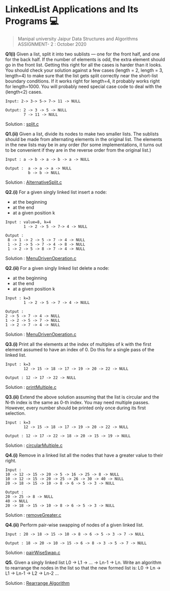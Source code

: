 # LinkedList Applications and Its Programs :computer:

> Manipal university Jaipur Data Structures and Algorithms ASSIGNMENT- 2 :  October 2020

**Q1(i)** Given a list, split it into two sublists — one for the front half, and one for the
back half. If the number of elements is odd, the extra element should go in the
front list. Getting this right for all the cases is harder than it looks. You should
check your solution against a few cases (length = 2, length = 3, length=4) to make
sure that the list gets split correctly near the short-list boundary conditions. If it
works right for length=4, it probably works right for length=1000. You will probably
need special case code to deal with the (length<2) cases.
```
Input: 2-> 3-> 5-> 7-> 11 -> NULL
```
```
Output: 2 -> 3 -> 5 -> NULL
        7 -> 11 -> NULL
```
Solution :  [split.c](split.c)

**Q1.(ii)** Given a list, divide its nodes to make two smaller lists. The sublists should be
made from alternating elements in the original list. The elements in the new lists
may be in any order (for some implementations, it turns out to be convenient if they are in the reverse order from the original list.)
```
Input : a -> b -> a -> b -> a -> NULL
```
```
Output :  a -> a -> a -> NULL
          b -> b -> NULL
```
Solution :  [AlternativeSplit.c](AlternativeSplit.c)

**Q2.(i)** For a given singly linked list insert a node:
* at the beginning
* at the end
* at a given position k
```
Input : value=8, k=4
        1 -> 2 -> 5 -> 7-> 4 -> NULL
```
```
Output :
 8 -> 1 -> 2 -> 5 -> 7 -> 4 -> NULL
 1 -> 2 -> 5 -> 7 -> 4 -> 8 -> NULL
 1 -> 2 -> 5 -> 8 -> 7 -> 4 -> NULL
```
Solution :  [MenuDrivenOperation.c]()

**Q2.(ii)** For a given singly linked list delete a node:
* at the beginning
* at the end
* at a given position k
```
Input : k=3
        1 -> 2 -> 5 -> 7 -> 4 -> NULL
```
```
Output :
2 -> 5 -> 7 -> 4 -> NULL
1 -> 2 -> 5 -> 7 -> NULL
1 -> 2 -> 7 -> 4 -> NULL
```
Solution :  [MenuDrivenOperation.c]()

**Q3.(i)** Print all the elements at the index of multiples of k with the first element assumed to have an index of 0. Do this for a single pass of the linked list.
```
Input : k=3
        12 -> 15 -> 18 -> 17 -> 19 -> 20 -> 22 -> NULL
```
```
Output : 12 -> 17 -> 22 -> NULL
```
Solution :  [printMultiple.c]()

**Q3.(ii)** Extend the above solution assuming that the list is circular and the N-th index is the same as 0-th index. You may need multiple passes. However, every number should be printed only once during its first selection.
```
Input : k=3
        12 -> 15 -> 18 -> 17 -> 19 -> 20 -> 22 -> NULL
```
```
Output : 12 -> 17 -> 22 -> 18 -> 20 -> 15 -> 19 -> NULL
```
Solution :  [circularMultiple.c]()

**Q4.(i)** Remove in a linked list all the nodes that have a greater value to their right.
```
Input :
10 -> 12 -> 15 -> 20 -> 5 -> 16 -> 25 -> 8 -> NULL
10 -> 12 -> 15 -> 20 -> 25 -> 26 -> 30 -> 40 -> NULL
20 -> 18 -> 15 -> 10 -> 8 -> 6 -> 5 -> 3 -> NULL
```
```
Output :
20 -> 25 -> 8 -> NULL
40 -> NULL
20 -> 18 -> 15 -> 10 -> 8 -> 6 -> 5 -> 3 -> NULL
```
Solution :  [removeGreater.c]()

**Q4.(ii)** Perform pair-wise swapping of nodes of a given linked list.
```
Input : 20 -> 18 -> 15 -> 10 -> 8 -> 6 -> 5 -> 3 -> 7 -> NULL
```
```
Output : 18 -> 20 -> 10 -> 15 -> 6 -> 8 -> 3 -> 5 -> 7 -> NULL
```
Solution :  [pairWiseSwap.c]()

**Q5.** Given a singly linked list L0 -> L1 -> … -> Ln-1 -> Ln. Write an algorithm to rearrange the nodes in the list so that the new formed list is: L0 -> Ln -> L1 -> Ln-1 -> L2 -> Ln-2 …

Solution :  [Rearrange Algorithm](https://gist.github.com/anubhavbagri/b450b4c3ba12927dd56e3133c31c2aa7/f690d90f6f8d4177e05f6dac7c300c5d3176a89b)